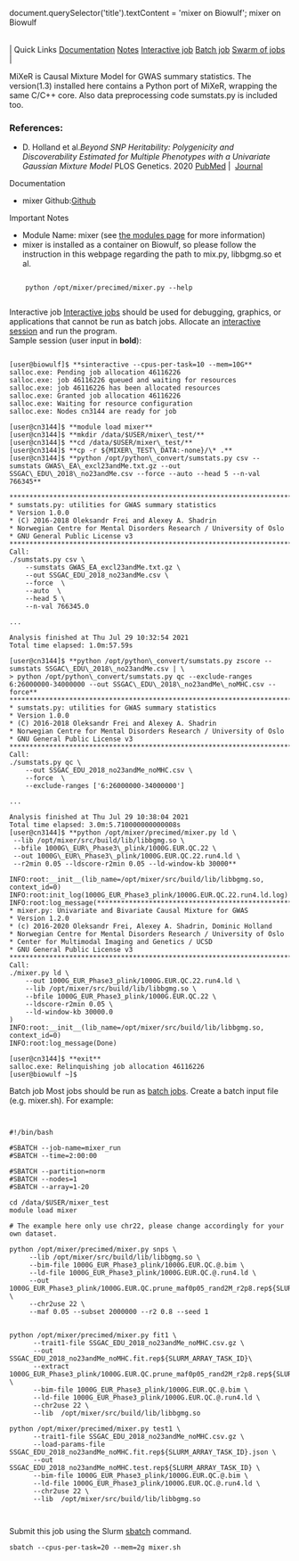 

document.querySelector('title').textContent = 'mixer on Biowulf';
mixer on Biowulf


|  |
| --- |
| 
Quick Links
[Documentation](#doc)
[Notes](#notes)
[Interactive job](#int) 
[Batch job](#sbatch) 
[Swarm of jobs](#swarm) 
 |



MiXeR is Causal Mixture Model for GWAS summary statistics. The version(1.3) installed here contains a Python port of MiXeR, wrapping the same C/C++ core. 
Also data preprocessing code sumstats.py is included too.






### References:


* D. Holland et al.*Beyond SNP Heritability: Polygenicity and Discoverability Estimated for Multiple Phenotypes with a Univariate Gaussian Mixture Model* PLOS Genetics. 2020
 [PubMed](https://pubmed.ncbi.nlm.nih.gov/32427991/) | 
 [Journal](https://doi.org/10.1371/journal.pgen.1008612)


Documentation
* mixer Github:[Github](https://github.com/precimed/mixer)


Important Notes
* Module Name: mixer (see [the modules page](/apps/modules.html) for more information)
 * mixer is installed as a container on Biowulf, so please follow the instruction in this webpage regarding the path to mix.py, libbgmg.so et al.
 
```

	python /opt/mixer/precimed/mixer.py --help
	
```




Interactive job
[Interactive jobs](/docs/userguide.html#int) should be used for debugging, graphics, or applications that cannot be run as batch jobs.
Allocate an [interactive session](/docs/userguide.html#int) and run the program.   
Sample session (user input in **bold**):



```

[user@biowulf]$ **sinteractive --cpus-per-task=10 --mem=10G**
salloc.exe: Pending job allocation 46116226
salloc.exe: job 46116226 queued and waiting for resources
salloc.exe: job 46116226 has been allocated resources
salloc.exe: Granted job allocation 46116226
salloc.exe: Waiting for resource configuration
salloc.exe: Nodes cn3144 are ready for job

[user@cn3144]$ **module load mixer**
[user@cn3144]$ **mkdir /data/$USER/mixer\_test/**
[user@cn3144]$ **cd /data/$USER/mixer\_test/**
[user@cn3144]$ **cp -r ${MIXER\_TEST\_DATA:-none}/\* .**
[user@cn3144]$ **python /opt/python\_convert/sumstats.py csv --sumstats GWAS\_EA\_excl23andMe.txt.gz --out SSGAC\_EDU\_2018\_no23andMe.csv --force --auto --head 5 --n-val 766345**

***********************************************************************
* sumstats.py: utilities for GWAS summary statistics
* Version 1.0.0
* (C) 2016-2018 Oleksandr Frei and Alexey A. Shadrin
* Norwegian Centre for Mental Disorders Research / University of Oslo
* GNU General Public License v3
***********************************************************************
Call:
./sumstats.py csv \
	--sumstats GWAS_EA_excl23andMe.txt.gz \
	--out SSGAC_EDU_2018_no23andMe.csv \
	--force  \
	--auto  \
	--head 5 \
	--n-val 766345.0

...

Analysis finished at Thu Jul 29 10:32:54 2021
Total time elapsed: 1.0m:57.59s

[user@cn3144]$ **python /opt/python\_convert/sumstats.py zscore --sumstats SSGAC\_EDU\_2018\_no23andMe.csv | \
> python /opt/python\_convert/sumstats.py qc --exclude-ranges 6:26000000-34000000 --out SSGAC\_EDU\_2018\_no23andMe\_noMHC.csv --force**
***********************************************************************
* sumstats.py: utilities for GWAS summary statistics
* Version 1.0.0
* (C) 2016-2018 Oleksandr Frei and Alexey A. Shadrin
* Norwegian Centre for Mental Disorders Research / University of Oslo
* GNU General Public License v3
***********************************************************************
Call:
./sumstats.py qc \
	--out SSGAC_EDU_2018_no23andMe_noMHC.csv \
	--force  \
	--exclude-ranges ['6:26000000-34000000']

...

Analysis finished at Thu Jul 29 10:38:04 2021
Total time elapsed: 3.0m:5.710000000000008s
[user@cn3144]$ **python /opt/mixer/precimed/mixer.py ld \
 --lib /opt/mixer/src/build/lib/libbgmg.so \
 --bfile 1000G\_EUR\_Phase3\_plink/1000G.EUR.QC.22 \
 --out 1000G\_EUR\_Phase3\_plink/1000G.EUR.QC.22.run4.ld \
 --r2min 0.05 --ldscore-r2min 0.05 --ld-window-kb 30000**

INFO:root:__init__(lib_name=/opt/mixer/src/build/lib/libbgmg.so, context_id=0)
INFO:root:init_log(1000G_EUR_Phase3_plink/1000G.EUR.QC.22.run4.ld.log)
INFO:root:log_message(***********************************************************************
* mixer.py: Univariate and Bivariate Causal Mixture for GWAS
* Version 1.2.0
* (c) 2016-2020 Oleksandr Frei, Alexey A. Shadrin, Dominic Holland
* Norwegian Centre for Mental Disorders Research / University of Oslo
* Center for Multimodal Imaging and Genetics / UCSD
* GNU General Public License v3
***********************************************************************
Call:
./mixer.py ld \
	--out 1000G_EUR_Phase3_plink/1000G.EUR.QC.22.run4.ld \
	--lib /opt/mixer/src/build/lib/libbgmg.so \
	--bfile 1000G_EUR_Phase3_plink/1000G.EUR.QC.22 \
	--ldscore-r2min 0.05 \
	--ld-window-kb 30000.0
)
INFO:root:__init__(lib_name=/opt/mixer/src/build/lib/libbgmg.so, context_id=0)
INFO:root:log_message(Done)

[user@cn3144]$ **exit**
salloc.exe: Relinquishing job allocation 46116226
[user@biowulf ~]$

```


Batch job
Most jobs should be run as [batch jobs](/docs/userguide.html#submit).
Create a batch input file (e.g. mixer.sh). For example:



```


#!/bin/bash

#SBATCH --job-name=mixer_run
#SBATCH --time=2:00:00

#SBATCH --partition=norm
#SBATCH --nodes=1
#SBATCH --array=1-20

cd /data/$USER/mixer_test
module load mixer
 
# The example here only use chr22, please change accordingly for your own dataset.

python /opt/mixer/precimed/mixer.py snps \
     --lib /opt/mixer/src/build/lib/libbgmg.so \
     --bim-file 1000G_EUR_Phase3_plink/1000G.EUR.QC.@.bim \
     --ld-file 1000G_EUR_Phase3_plink/1000G.EUR.QC.@.run4.ld \
     --out 1000G_EUR_Phase3_plink/1000G.EUR.QC.prune_maf0p05_rand2M_r2p8.rep${SLURM_ARRAY_TASK_ID}.snps \
     --chr2use 22 \
     --maf 0.05 --subset 2000000 --r2 0.8 --seed 1


python /opt/mixer/precimed/mixer.py fit1 \
      --trait1-file SSGAC_EDU_2018_no23andMe_noMHC.csv.gz \
      --out SSGAC_EDU_2018_no23andMe_noMHC.fit.rep${SLURM_ARRAY_TASK_ID}\
      --extract 1000G_EUR_Phase3_plink/1000G.EUR.QC.prune_maf0p05_rand2M_r2p8.rep${SLURM_ARRAY_TASK_ID}.snps \
      --bim-file 1000G_EUR_Phase3_plink/1000G.EUR.QC.@.bim \
      --ld-file 1000G_EUR_Phase3_plink/1000G.EUR.QC.@.run4.ld \
      --chr2use 22 \
      --lib  /opt/mixer/src/build/lib/libbgmg.so

python /opt/mixer/precimed/mixer.py test1 \
      --trait1-file SSGAC_EDU_2018_no23andMe_noMHC.csv.gz \
      --load-params-file SSGAC_EDU_2018_no23andMe_noMHC.fit.rep${SLURM_ARRAY_TASK_ID}.json \
      --out SSGAC_EDU_2018_no23andMe_noMHC.test.rep${SLURM_ARRAY_TASK_ID} \
      --bim-file 1000G_EUR_Phase3_plink/1000G.EUR.QC.@.bim \
      --ld-file 1000G_EUR_Phase3_plink/1000G.EUR.QC.@.run4.ld \
      --chr2use 22 \
      --lib  /opt/mixer/src/build/lib/libbgmg.so



```

Submit this job using the Slurm [sbatch](/docs/userguide.html) command.



```
sbatch --cpus-per-task=20 --mem=2g mixer.sh
```









